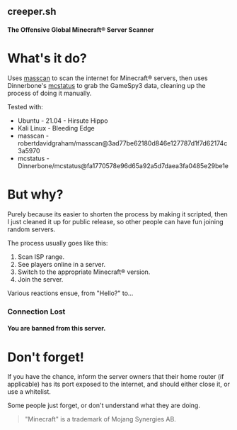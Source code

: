 ## creeper.sh
#### The Offensive Global Minecraft® Server Scanner

# What's it do?
Uses [masscan](https://github.com/robertdavidgraham/masscan/) to scan the internet for Minecraft® servers,
then uses Dinnerbone's [mcstatus](https://dinnerbone.com/minecraft/tools/status/) to grab the GameSpy3 data,
cleaning up the process of doing it manually.

Tested with:
- Ubuntu - 21.04 - Hirsute Hippo
- Kali Linux - Bleeding Edge
- masscan - robertdavidgraham/masscan@3ad77be62180d846e127787d1f7d62174c3a5970
- mcstatus - Dinnerbone/mcstatus@fa1770578e96d65a92a5d7daea3fa0485e29be1e

# But why?
Purely because its easier to shorten the process by making it scripted, then I just cleaned it up for
public release, so other people can have fun joining random servers.

The process usually goes like this:
1. Scan ISP range.
2. See players online in a server.
3. Switch to the appropriate Minecraft® version.
4. Join the server.

Various reactions ensue, from "Hello?" to...

### Connection Lost
#### You are banned from this server.

# Don't forget!
If you have the chance, inform the server owners that their home router (if applicable) has its port
exposed to the internet, and should either close it, or use a whitelist.

Some people just forget, or don't understand what they are doing. 














>"Minecraft" is a trademark of Mojang Synergies AB.
